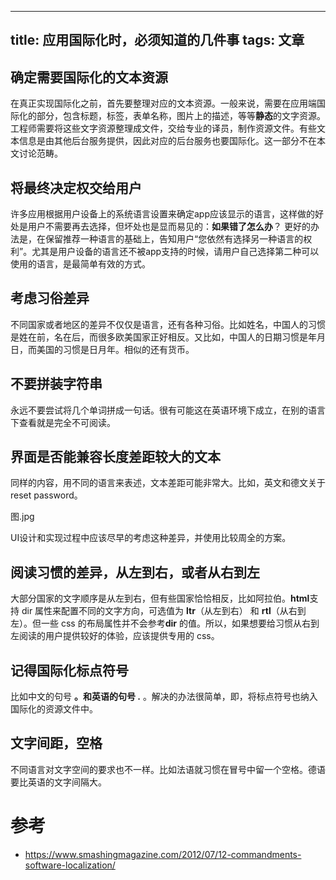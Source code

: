 
---
title: 应用国际化时，必须知道的几件事
tags: 文章
---
## 确定需要国际化的文本资源
在真正实现国际化之前，首先要整理对应的文本资源。一般来说，需要在应用端国际化的部分，包含标题，标签，表单名称，图片上的描述，等等**静态**的文字资源。工程师需要将这些文字资源整理成文件，交给专业的译员，制作资源文件。有些文本信息是由其他后台服务提供，因此对应的后台服务也要国际化。这一部分不在本文讨论范畴。
## 将最终决定权交给用户
许多应用根据用户设备上的系统语言设置来确定app应该显示的语言，这样做的好处是用户不需要再去选择，但坏处也是显而易见的：**如果错了怎么办**？ 
更好的办法是，在保留推荐一种语言的基础上，告知用户“您依然有选择另一种语言的权利”。尤其是用户设备的语言还不被app支持的时候，请用户自己选择第二种可以使用的语言，是最简单有效的方式。
## 考虑习俗差异
不同国家或者地区的差异不仅仅是语言，还有各种习俗。比如姓名，中国人的习惯是姓在前，名在后，而很多欧美国家正好相反。又比如，中国人的日期习惯是年月日，而美国的习惯是日月年。相似的还有货币。
## 不要拼装字符串
永远不要尝试将几个单词拼成一句话。很有可能这在英语环境下成立，在别的语言下查看就是完全不可阅读。
## 界面是否能兼容长度差距较大的文本
同样的内容，用不同的语言来表述，文本差距可能非常大。比如，英文和德文关于 reset password。

图.jpg

UI设计和实现过程中应该尽早的考虑这种差异，并使用比较周全的方案。
## 阅读习惯的差异，从左到右，或者从右到左
大部分国家的文字顺序是从左到右，但有些国家恰恰相反，比如阿拉伯。**html**支持 dir 属性来配置不同的文字方向，可选值为 **ltr**（从左到右） 和 **rtl**（从右到左）。但一些 css 的布局属性并不会参考**dir** 的值。所以，如果想要给习惯从右到左阅读的用户提供较好的体验，应该提供专用的 css。

## 记得国际化标点符号
比如中文的句号 **。**和英语的句号** .** 。解决的办法很简单，即，将标点符号也纳入国际化的资源文件中。
## 文字间距，空格
不同语言对文字空间的要求也不一样。比如法语就习惯在冒号中留一个空格。德语要比英语的文字间隔大。

# 参考
* https://www.smashingmagazine.com/2012/07/12-commandments-software-localization/

